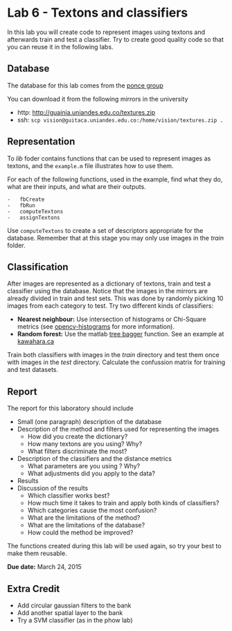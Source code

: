 # Lab 6 - Textons and classifiers

In this lab you will create code to represent images using textons and afterwards train and test a classifier. 
Try to create good quality code so that you can reuse it in the following labs.

## Database

The database for this lab comes from the [ponce group](http://www-cvr.ai.uiuc.edu/ponce_grp/data/)

You can download it from the following mirrors in the university

-   http: http://guainia.uniandes.edu.co/textures.zip
-   ssh: ``scp vision@guitaca.uniandes.edu.co:/home/vision/textures.zip .``

    
## Representation

To *lib* foder contains functions that can be used to represent images as textons, and
the ``example.m`` file illustrates how to use them. 

For each of the following functions, used in the example, find what they do, what are their inputs, and what are their outputs.

    -   fbCreate
    -   fbRun
    -   computeTextons
    -   assignTextons

Use ``computeTextons`` to create a set of descriptors appropriate for the database. Remember that at this stage you may only use images in the *train* folder.
    
## Classification

After images are represented as a dictionary of textons, train and test a classifier using the database. Notice that the images in the mirrors are already divided in train and test sets. This was done by randomly picking 10 images from each category to test. Try two different kinds of classifiers:

-   **Nearest neighbour:** Use intersection of histograms or Chi-Square metrics (see [opencv-histograms](http://docs.opencv.org/modules/imgproc/doc/histograms.html#comparehist) 
    for more information).
-   **Random forest:** Use the matlab [tree bagger](http://www.mathworks.com/help/stats/treebagger.html) function. See an example at [kawahara.ca](http://kawahara.ca/matlab-treebagger-example/)

Train both classifiers with images in the *train* directory and test them once with images in the *test* directory. Calculate the confussion matrix for training and test datasets. 

## Report

The report for this laboratory should include

-   Small (one paragraph) description of the database
-   Description of the method and filters used for representing the images
    -   How did you create the dictionary?
    -   How many textons are you using? Why?
    -   What filters discriminate the most?
-   Description of the classifiers and the distance metrics
    -   What parameters are you using ? Why?
    -   What adjustments did you apply to the data?
-   Results
-   Discussion of the results
    -   Which classifier works best?
    -   How much time it takes to train and apply both kinds of classifiers?
    -   Which categories cause the most confusion?
    -   What are the limitations of the method?
    -   What are the limitations of the database?
    -   How could the method be improved?

The functions created during this lab will be used again, so try your best to make them reusable.         

**Due date:** March 24, 2015

## Extra Credit

-   Add circular gaussian filters to the bank
-   Add another spatial layer to the bank
-   Try a SVM classifier (as in the phow lab)
